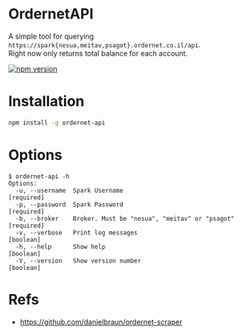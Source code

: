 # OrdernetAPI

A simple tool for querying `https://spark{nesua,meitav,psagot}.ordernet.co.il/api`.  
Right now only returns total balance for each account.

[![npm version](https://badge.fury.io/js/ordernet-api.svg)](https://badge.fury.io/js/ordernet-api)

# Installation

```bash
npm install -g ordernet-api
```

# Options

```console
$ ordernet-api -h
Options:
  -u, --username  Spark Username                                      [required]
  -p, --password  Spark Password                                      [required]
  -b, --broker    Broker. Must be "nesua", "meitav" or "psagot"       [required]
  -v, --verbose   Print log messages                                   [boolean]
  -h, --help      Show help                                            [boolean]
  -V, --version   Show version number                                  [boolean]
```

# Refs

- https://github.com/danielbraun/ordernet-scraper

